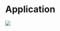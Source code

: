 # Application


 [![](https://discordapp.com/api/guilds/304768817526210562/embed.png?style=banner2)](https://discord.gg/TsaGrwg)
